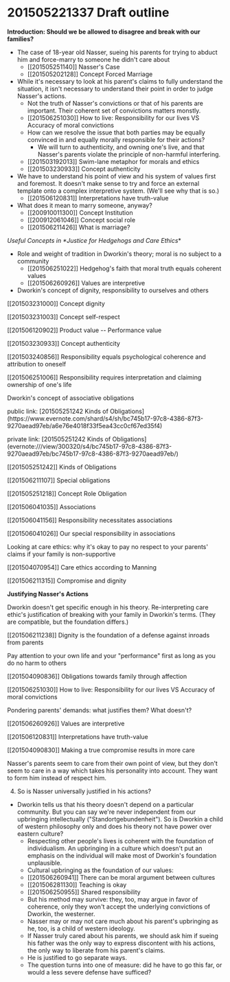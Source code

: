 # 201505221337 Draft outline

**Introduction: Should we be allowed to disagree and break with our families?**

- The case of 18-year old Nasser, sueing his parents for trying to abduct him and force-marry to someone he didn't care about
    -   [[201505251140]] Nasser's Case
    -   [[201505202128]] Concept Forced Marriage
- While it's necessary to look at his parent's claims to fully understand the situation, it isn't necessary to understand their point in order to judge Nasser's actions.
    -   Not the truth of Nasser's convictions or that of his parents are important. Their coherent set of convictions matters monstly.
    -   [[201506251030]] How to live: Responsibility for our lives VS Accuracy of moral convictions
    -   How can we resolve the issue that both parties may be equally convinced in and equally morally responsible for their actions? 
        - We will turn to authenticity, and owning one's live, and that Nasser's parents violate the principle of non-harmful interfering.
    -   [[201503192013]] Swim-lane metaphor for morals and ethics
    -   [[201503230933]] Concept authenticity
- We have to understand his point of view and his system of values first and foremost. It doesn't make sense to try and force an external template onto a complex interpretive system. (We'll see why that is so.) 
    -   [[201506120831]] Interpretations have truth-value
- What does it mean to marry someone, anyway?
    -   [[200910011300]] Concept Institution
    -   [[200912061046]] Concept social role
    -   [[201506211426]] What is marriage?

**Useful Concepts in \*Justice for Hedgehogs* and Care Ethics**

- Role and weight of tradition in Dworkin's theory; moral is no subject to a community
    - [[201506251022]] Hedgehog's faith that moral truth equals coherent values
    - [[201506260926]] Values are interpretive
- Dworkin's concept of dignity, responsibility to ourselves and others 
<p align="start">[[201503231000]] Concept dignity

<p align="start">[[201503231003]] Concept self-respect</p>

<p align="start">[[201506120902]] Product value -- Performance value</p>

<p align="start">[[201503230933]] Concept authenticity</p>

<p align="start">[[201503240856]] Responsibility equals psychological coherence and attribution to oneself</p>

<p align="start">[[201506251006]] Responsibility requires interpretation and claiming ownership of one's life</p></p>

<p align="start">Dworkin's concept of associative obligations
<p align="start">public link: [201505251242 Kinds of Obligations](https://www.evernote.com/shard/s4/sh/bc745b17-97c8-4386-87f3-9270aead97eb/a6e76e4018f33f5ea43cc0cf67ed35f4)</p>

<p align="start">private link: [201505251242 Kinds of Obligations](evernote:///view/300320/s4/bc745b17-97c8-4386-87f3-9270aead97eb/bc745b17-97c8-4386-87f3-9270aead97eb/)</p>

<p align="start">[[201505251242]] Kinds of Obligations</p>

<p align="start">[[201506211107]] Special obligations</p>

<p align="start">[[201505251218]] Concept Role Obligation</p>

<p align="start">[[201506041035]] Associations</p>

<p align="start">[[201506041156]] Responsibility necessitates associations</p>

<p align="start">[[201506041026]] Our special responsibility in associations</p></p>

<p align="start">Looking at care ethics: why it's okay to pay no respect to your parents' claims if your family is non-supportive 
<p align="start">[[201504070954]] Care ethics according to Manning</p>

<p align="start">[[201506211315]] Compromise and dignity</p></p>

**Justifying Nasser's Actions**

<p align="start">Dworkin doesn't get specific enough in his theory. Re-interpreting care ethic's justification of breaking with your family in Dworkin's terms. (They are compatible, but the foundation differs.)
<p align="start">[[201506211238]] Dignity is the foundation of a defense against inroads from parents</p></p>

<p align="start">Pay attention to your own life and your "performance" first as long as you do no harm to others 
<p align="start">[[201504090836]] Obligations towards family through affection</p>

<p align="start">[[201506251030]] How to live: Responsibility for our lives VS Accuracy of moral convictions</p></p>

<p align="start">Pondering parents' demands: what justifies them? What doesn't? 
<p align="start">[[201506260926]] Values are interpretive</p>

<p align="start">[[201506120831]] Interpretations have truth-value</p>

<p align="start">[[201504090830]] Making a true compromise results in more care</p>

<p align="start">Nasser's parents seem to care from their own point of view, but they don't seem to care in a way which takes his personality into account. They want to form him instead of respect him.</p></p>

4. So is Nasser universally justified in his actions?

- Dworkin tells us that his theory doesn't depend on a particular community. But you can say we're never independent from our upbringing intellectually ("Standortgebundenheit"). So is Dworkin a child of western philosophy only and does his theory not have power over eastern culture?
    -   Respecting other people's lives is coherent with the foundation of individualism. An upbringing in a culture which doesn't put an emphasis on the individual will make most of Dworkin's foundation unplausible.
    -   Cultural upbringing as the foundation of our values: 
    -   [[201506260941]] There can be moral argument between cultures
    -   [[201506281130]] Teaching is okay
    -   [[201506250955]] Shared responsibility
    -   But his method may survive: they, too, may argue in favor of coherence, only they won't accept the underlying convictions of Dworkin, the westerner.
    -   Nasser may or may not care much about his parent's upbringing as he, too, is a child of western ideology.
    -   If Nasser truly cared about his parents, we should ask him if sueing his father was the only way to express discontent with his actions, the only way to liberate from his parent's claims. 
    -   He is justified to go separate ways. 
    -   The question turns into one of measure: did he have to go this far, or would a less severe defense have sufficed?
